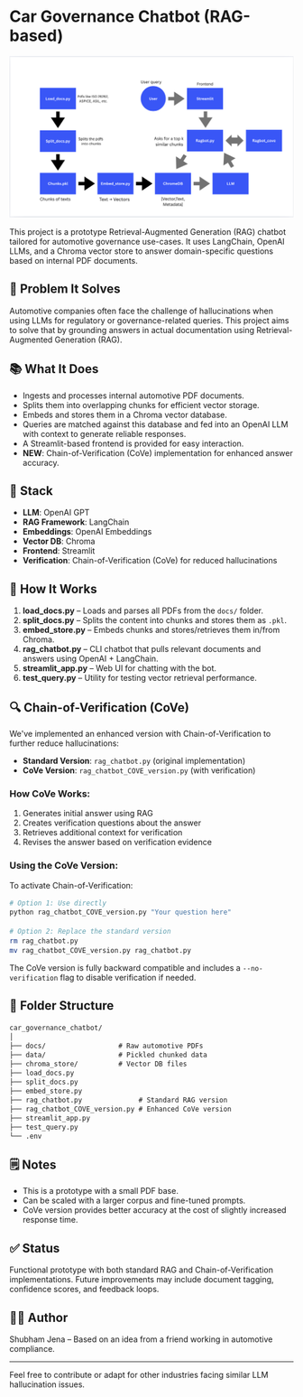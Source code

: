 # Car Governance Chatbot (RAG-based)
![How it works?](images/image1.png)

This project is a prototype Retrieval-Augmented Generation (RAG) chatbot tailored for automotive governance use-cases. It uses LangChain, OpenAI LLMs, and a Chroma vector store to answer domain-specific questions based on internal PDF documents.

## 🔧 Problem It Solves

Automotive companies often face the challenge of hallucinations when using LLMs for regulatory or governance-related queries. This project aims to solve that by grounding answers in actual documentation using Retrieval-Augmented Generation (RAG).

## 📚 What It Does

- Ingests and processes internal automotive PDF documents.
- Splits them into overlapping chunks for efficient vector storage.
- Embeds and stores them in a Chroma vector database.
- Queries are matched against this database and fed into an OpenAI LLM with context to generate reliable responses.
- A Streamlit-based frontend is provided for easy interaction.
- **NEW**: Chain-of-Verification (CoVe) implementation for enhanced answer accuracy.

## 🚀 Stack

- **LLM**: OpenAI GPT
- **RAG Framework**: LangChain
- **Embeddings**: OpenAI Embeddings
- **Vector DB**: Chroma
- **Frontend**: Streamlit
- **Verification**: Chain-of-Verification (CoVe) for reduced hallucinations

## 🧠 How It Works

1. **load_docs.py** – Loads and parses all PDFs from the `docs/` folder.
2. **split_docs.py** – Splits the content into chunks and stores them as `.pkl`.
3. **embed_store.py** – Embeds chunks and stores/retrieves them in/from Chroma.
4. **rag_chatbot.py** – CLI chatbot that pulls relevant documents and answers using OpenAI + LangChain.
5. **streamlit_app.py** – Web UI for chatting with the bot.
6. **test_query.py** – Utility for testing vector retrieval performance.

## 🔍 Chain-of-Verification (CoVe)

We've implemented an enhanced version with Chain-of-Verification to further reduce hallucinations:

- **Standard Version**: `rag_chatbot.py` (original implementation)
- **CoVe Version**: `rag_chatbot_COVE_version.py` (with verification)

### How CoVe Works:
1. Generates initial answer using RAG
2. Creates verification questions about the answer
3. Retrieves additional context for verification
4. Revises the answer based on verification evidence

### Using the CoVe Version:
To activate Chain-of-Verification:
```bash
# Option 1: Use directly
python rag_chatbot_COVE_version.py "Your question here"

# Option 2: Replace the standard version
rm rag_chatbot.py
mv rag_chatbot_COVE_version.py rag_chatbot.py
```

The CoVe version is fully backward compatible and includes a `--no-verification` flag to disable verification if needed.

## 📁 Folder Structure

```
car_governance_chatbot/
│
├── docs/                  # Raw automotive PDFs
├── data/                  # Pickled chunked data
├── chroma_store/          # Vector DB files
├── load_docs.py
├── split_docs.py
├── embed_store.py
├── rag_chatbot.py              # Standard RAG version
├── rag_chatbot_COVE_version.py # Enhanced CoVe version
├── streamlit_app.py
├── test_query.py
└── .env
```

## 🗒️ Notes

- This is a prototype with a small PDF base.
- Can be scaled with a larger corpus and fine-tuned prompts.
- CoVe version provides better accuracy at the cost of slightly increased response time.

## ✅ Status

Functional prototype with both standard RAG and Chain-of-Verification implementations. Future improvements may include document tagging, confidence scores, and feedback loops.

## 🧑‍💻 Author

Shubham Jena – Based on an idea from a friend working in automotive compliance.

---

Feel free to contribute or adapt for other industries facing similar LLM hallucination issues.